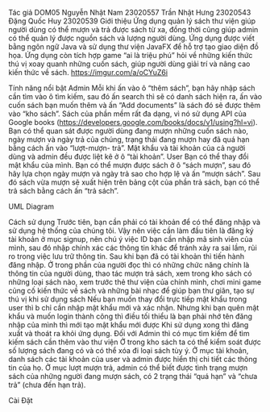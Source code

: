 Tác giả
DOM05
Nguyễn Nhật Nam 23020557
Trần Nhật Hưng 23020543
Đặng Quốc Huy 23020539
Giới thiệu
Ứng dụng quản lý sách thư viện giúp người dùng có thể mượn và trả được sách từ xa, đồng thời cũng giúp admin có thể quản lý được nguồn sách và lượng người dùng.
Ứng dụng được viết bằng ngôn ngữ Java và sử dụng thư viện JavaFX để hỗ trợ tạo giao diện đồ họa.
Ứng dụng còn tích hợp game “ai là triệu phú” hỏi về những kiến thức thú vị xoay quanh những cuốn sách, giúp người dùng giải trí và nâng cao kiến thức về sách.
https://imgur.com/a/oCYuZ6i

Tính năng nổi bật
Admin
Mỗi khi ấn vào ô “thêm sách”, bạn hãy nhập sách cần tìm vào ô tìm kiếm, sau đó ấn search thì sẽ có danh sách hiện ra, ấn vào cuốn sách bạn muốn thêm và ấn “Add documents” là sách đó sẽ được thêm vào “kho sách”. Sách của phần mềm rất đa dạng, vì nó sử dụng API của Google books (https://developers.google.com/books/docs/v1/using?hl=vi).
Bạn có thể quan sát được người dùng đang mượn những cuốn sách nào, ngày mượn và ngày trả của chúng, trạng thái đang mượn hay đã quá hạn bằng cách ấn vào “lượt-mượn- trả”.
Mật khẩu và tài khoản của cả người dùng và admin đều được liệt kê ở ô “tài khoản”.
User
Bạn có thể thay đổi mật khẩu của mình.
Bạn có thể mượn được sách ở ô “sách mượn”, sau đó hãy lựa chọn ngày mượn và ngày trả sao cho hợp lệ và ấn “mượn sách”. Sau đó sách vừa mượn sẽ xuất hiện trên bảng cột của phần trả sách, bạn có thể trả sách bằng cách ấn “trả sách”.

UML Diagram



Cách sử dụng
Trước tiên, bạn cần phải có tài khoản để có thể đăng nhập và sử dụng hệ thống của chúng tôi. Vậy nên việc cần làm đầu tiên là đăng ký tài khoản ở mục signup, nên chú ý việc ID bạn cần nhập mã sinh viên của mình, sau đó nhập chính xác các thông tin khác để tránh xảy ra sai lầm, rủi ro trong việc lưu trữ thông tin.
Sau khi bạn đã có tài khoản thì tiến hành đăng nhập.
Ở trong phần của người đọc thì có những chức năng chính là thông tin của người dùng, thao tác mượn trả sách, xem trong kho sách có những loại sách nào, xem trước thẻ thư viện của chính mình, chơi mini game củng cố kiến thức về sách và những bài nhạc để giúp bạn thư giãn, tạo sự thú vị khi sử dụng sách
Nếu bạn muốn thay đổi trực tiếp mật khẩu trong user thì b chỉ cần nhập mật khẩu mới và xác nhận. Nhưng khi bạn quên mật khẩu và muốn login thành công thì điều tối thiểu là bạn phải nhớ tên đăng nhập của mình thì mới tạo mật khẩu mới được
Khi sử dụng xong thì đăng xuất và thoát ra khỏi ứng dụng.
Đối với Admin thì có mục tìm kiếm để tìm kiếm sách cần thêm vào thư viện
Ở trong kho sách ta có thể kiểm soát được số lượng sách đang có và có thể xóa đi loại sách tùy ý.
Ở mục tài khoản, danh sách các tài khoản của user và admin được hiển thị chi tiết các thông tin của họ. 
Ở mục lượt mượn trả, admin có thể biết được tình trạng mượn sách của những người đang mượn sách, có 2 trạng thái “quá hạn” và “chưa trả” (chưa đến hạn trả).


Cài Đặt





